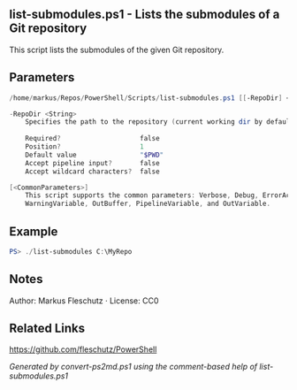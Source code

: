 ## list-submodules.ps1 - Lists the submodules of a Git repository

This script lists the submodules of the given Git repository.

## Parameters
```powershell
/home/markus/Repos/PowerShell/Scripts/list-submodules.ps1 [[-RepoDir] <String>] [<CommonParameters>]

-RepoDir <String>
    Specifies the path to the repository (current working dir by default)
    
    Required?                    false
    Position?                    1
    Default value                "$PWD"
    Accept pipeline input?       false
    Accept wildcard characters?  false

[<CommonParameters>]
    This script supports the common parameters: Verbose, Debug, ErrorAction, ErrorVariable, WarningAction, 
    WarningVariable, OutBuffer, PipelineVariable, and OutVariable.
```

## Example
```powershell
PS> ./list-submodules C:\MyRepo

```

## Notes
Author: Markus Fleschutz · License: CC0

## Related Links
https://github.com/fleschutz/PowerShell

*Generated by convert-ps2md.ps1 using the comment-based help of list-submodules.ps1*

